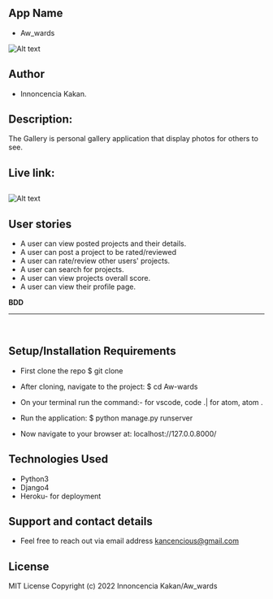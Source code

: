 ## App Name
* Aw_wards

![Alt text](./static/screenshot/cover.png "Optional Title")

## Author
* Innoncencia Kakan.

## Description:
The Gallery is personal gallery application that display photos for others to see.

## Live link:


##
![Alt text](./static/screenshot/Screenshot.png "Optional Title")



## User stories

* A user can view posted projects and their details.
* A user can post a project to be rated/reviewed
* A user can rate/review other users' projects.
* A user can search for projects.
* A user can view projects overall score.
* A user can view their profile page.

**BDD** <br/>
****

<br/>

## Setup/Installation Requirements
* First clone the repo $ git clone

* After cloning, navigate to the project: $ cd Aw-wards

* On your terminal run the command:- for vscode, code .| for atom, atom .

* Run the application: $ python manage.py runserver

* Now navigate to your browser at: localhost://127.0.0.8000/

## Technologies Used
* Python3 <br>
* Django4 <br>
* Heroku- for deployment

## Support and contact details
* Feel free to reach out via email address kancencious@gmail.com

## License
MIT License
Copyright (c) 2022 Innoncencia Kakan/Aw_wards










